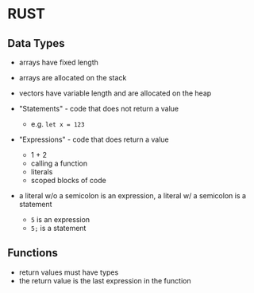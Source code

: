 # RUST

## Data Types
- arrays have fixed length
- arrays are allocated on the stack
- vectors have variable length and are allocated on the heap

- "Statements" - code that does not return a value
  - e.g. `let x = 123`
- "Expressions" - code that does return a value
  - 1 + 2
  - calling a function
  - literals
  - scoped blocks of code

- a literal w/o a semicolon is an expression, a literal w/ a semicolon is a statement
  - `5` is an expression
  - `5;` is a statement

## Functions
- return values must have types
- the return value is the last expression in the function


